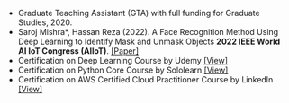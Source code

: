 - Graduate Teaching Assistant (GTA) with full funding for Graduate Studies, 2020.
- Saroj Mishra\*, Hassan Reza (2022). A Face Recognition Method Using Deep Learning to Identify Mask and Unmask Objects <strong>2022 IEEE World AI IoT Congress (AIIoT)</strong>. [[Paper]](https://ieeexplore.ieee.org/document/9817324)
- Certification on Deep Learning Course by Udemy [[View]](https://www.udemy.com/certificate/UC-53b3c364-c55b-4c07-955c-5c8e4bff6c28/)
- Certification on Python Core Course by Sololearn [[View]](https://www.sololearn.com/Certificate/1073-3043417/pdf)
- Certification on AWS Certified Cloud Practitioner Course by LinkedIn [[View]](https://www.linkedin.com/learning/certificates/ef8853791b8735b47c5c3ec9c376223f7308989d01e69608c9460b1f071a77ae?lipi=urn%3Ali%3Apage%3Ad_flagship3_profile_view_base_certifications_details%3BSJuhBA4IQE2PqtONR5AOug%3D%3D)
